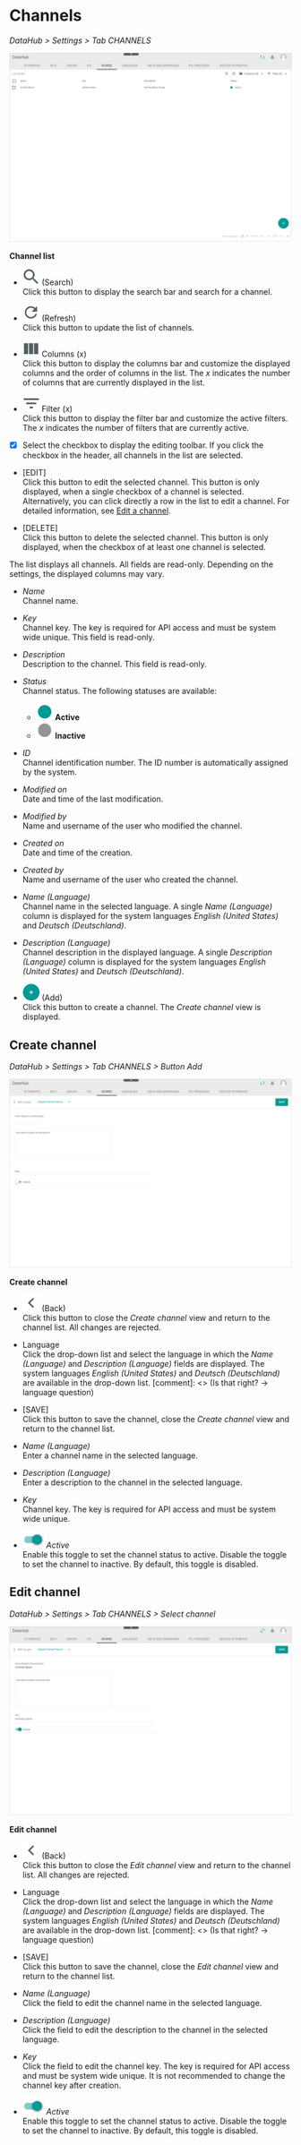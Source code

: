 # Channels

*DataHub > Settings > Tab CHANNELS*

![Channels](../../Assets/Screenshots/DataHub/Settings/Channels/ChannelList.png "[Channels]")

**Channel list**

- ![Search](../../Assets/Icons/Search.png "[Search]") (Search)   
  Click this button to display the search bar and search for a channel.

- ![Refresh](../../Assets/Icons/Refresh01.png "[Refresh]") (Refresh)   
  Click this button to update the list of channels.

- ![Columns](../../Assets/Icons/Columns.png "[Columns]") Columns (x)   
  Click this button to display the columns bar and customize the displayed columns and the order of columns in the list. The *x* indicates the number of columns that are currently displayed in the list.

- ![Filter](../../Assets/Icons/Filter.png "[Filter]") Filter (x)   
  Click this button to display the filter bar and customize the active filters. The *x* indicates the number of filters that are currently active.

- [x]     
  Select the checkbox to display the editing toolbar. If you click the checkbox in the header, all channels in the list are selected.

- [EDIT]   
  Click this button to edit the selected channel. This button is only displayed, when a single checkbox of a channel is selected. Alternatively, you can click directly a row in the list to edit a channel.
  For detailed information, see [Edit a channel](../Integration/04_ManageChannels.md#edit-a-channel).

- [DELETE]   
  Click this button to delete the selected channel. This button is only displayed, when the checkbox of at least one channel is selected.       

The list displays all channels. All fields are read-only. Depending on the settings, the displayed columns may vary.

- *Name*   
  Channel name.

- *Key*   
  Channel key. The key is required for API access and must be system wide unique. This field is read-only.

- *Description*   
  Description to the channel. This field is read-only.

- *Status*   
  Channel status. The following statuses are available:
  - ![Status](../../Assets/Icons/Status01.png "[Status]") **Active**
  - ![Status](../../Assets/Icons/Status04.png "[Status]") **Inactive**   

- *ID*   
  Channel identification number. The ID number is automatically assigned by the system.

- *Modified on*   
  Date and time of the last modification.

- *Modified by*   
  Name and username of the user who modified the channel.

- *Created on*   
  Date and time of the creation.

- *Created by*   
  Name and username of the user who created the channel.

- *Name (Language)*   
  Channel name in the selected language. A single *Name (Language)* column is displayed for the system languages *English (United States)* and *Deutsch (Deutschland)*.

- *Description (Language)*   
  Channel description in the displayed language. A single *Description (Language)* column is displayed for the system languages *English (United States)* and *Deutsch (Deutschland)*.

- ![Add](../../Assets/Icons/Plus01.png "[Add]") (Add)   
  Click this button to create a channel. The *Create channel* view is displayed.   



## Create channel

*DataHub > Settings > Tab CHANNELS > Button Add*

![Create channel](../../Assets/Screenshots/DataHub/Settings/Channels/CreateChannel.png "[Create channel]")

**Create channel**

- ![Back](../../Assets/Icons/Back02.png "[Back]") (Back)   
  Click this button to close the *Create channel* view and return to the channel list. All changes are rejected.

- Language   
  Click the drop-down list and select the language in which the *Name (Language)* and *Description (Language)* fields are displayed. The system languages *English (United States)* and *Deutsch (Deutschland)* are available in the drop-down list.
  [comment]: <> (Is that right? -> language question)

- [SAVE]   
  Click this button to save the channel, close the *Create channel* view and return to the channel list.

- *Name (Language)*   
  Enter a channel name in the selected language.

- *Description (Language)*   
  Enter a description to the channel in the selected language.

- *Key*   
  Channel key. The key is required for API access and must be system wide unique.

- ![Toggle](../../Assets/Icons/Toggle.png "[Toggle]") *Active*   
  Enable this toggle to set the channel status to active. Disable the toggle to set the channel to inactive. By default, this toggle is disabled.



## Edit channel

*DataHub > Settings > Tab CHANNELS > Select channel*

![Edit channel](../../Assets/Screenshots/DataHub/Settings/Channels/EditChannel.png "[Edit channel]")

**Edit channel**

- ![Back](../../Assets/Icons/Back02.png "[Back]") (Back)   
  Click this button to close the *Edit channel* view and return to the channel list. All changes are rejected.

- Language   
  Click the drop-down list and select the language in which the *Name (Language)* and *Description (Language)* fields are displayed. The system languages *English (United States)* and *Deutsch (Deutschland)* are available in the drop-down list.
  [comment]: <> (Is that right? -> language question)

- [SAVE]   
  Click this button to save the channel, close the *Edit channel* view and return to the channel list.

- *Name (Language)*   
  Click the field to edit the channel name in the selected language.

- *Description (Language)*   
  Click the field to edit the description to the channel in the selected language.

- *Key*   
  Click the field to edit the channel key. The key is required for API access and must be system wide unique. It is not recommended to change the channel key after creation.

- ![Toggle](../../Assets/Icons/Toggle.png "[Toggle]") *Active*   
  Enable this toggle to set the channel status to active. Disable the toggle to set the channel to inactive. By default, this toggle is disabled.
